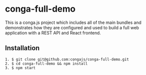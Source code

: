 # conga-full-demo

This is a conga.js project which includes all of the main bundles and demonstrates
how they are configured and used to build a full web application with a REST API
and React frontend.

## Installation

    1. $ git clone git@github.com:congajs/conga-full-demo.git
    2. $ cd conga-full-demo && npm install
    3. $ npm start
